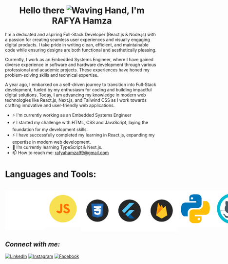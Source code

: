  <div align="center">
  <h1>Hello there
    <img src="https://raw.githubusercontent.com/Tarikul-Islam-Anik/Animated-Fluent-Emojis/master/Emojis/Hand%20gestures/Waving%20Hand.png" alt="Waving Hand" width="50" height="50" />,
    I'm RAFYA Hamza
  </h1>
 </div>
<p>
<!--  I'm currently working as an Embedded Systems Engineer and I have a strong passion for coding. I really enjoy learning new languages and frameworks. I love to learn and contribute in any and every possible way.  -->
<!--  
 I'm passionate about coding, To further my skills, I've recently started a new challenge to become a Front-End Developer.
 -->
 I'm a dedicated and aspiring Full-Stack Developer (React.js & Node.js) with a passion for creating seamless user experiences and visually engaging digital products. I take pride in writing clean, efficient, and maintainable code while ensuring designs are both functional and aesthetically pleasing.
</p>

<p>Currently, I work as an Embedded Systems Engineer, where I have gained diverse experience in software and hardware development through various professional and academic projects. These experiences have honed my problem-solving skills and technical expertise.</p>


<p>A year ago, I embarked on a self-driven journey to transition into Full-Stack development, fueled by my enthusiasm for coding and building impactful digital solutions. Today, I am advancing my knowledge in modern web technologies like React.js, Next.js, and Tailwind CSS as I work towards crafting innovative and user-friendly web applications.</p>



- ⚡ I'm currently working as an Embedded Systems Engineer
- ⚡ I started my challenge with HTML, CSS and JavaScript, laying the foundation for my development skills.
- ⚡ I have successfully completed my learning in React.js, expanding my expertise in modern web development.
- 💬 I’m currently learning TypeScript & Next.js.
- 📫 How to reach me: rafyahamza99@gmail.com
  
<h1>Languages and Tools:</h1><br>

<div style="display: flex; justify-content: space-between; width: 220px;">
     <img src="https://github.com/RAFYA-Hamza/icons/blob/main/icon_html.gif"height="130" />
    <img src="https://github.com/RAFYA-Hamza/icons/blob/main/icon_js.gif" height="120" />
    <img src="https://github.com/RAFYA-Hamza/icons/blob/main/icon_css.gif" height="135" />
    <img src="https://github.com/RAFYA-Hamza/icons/blob/main/icon_flutter.gif" height="135" />
    <img src="https://github.com/RAFYA-Hamza/icons/blob/main/icon_firebase.gif" height="135" />
    <img src="https://github.com/RAFYA-Hamza/icons/blob/main/icon_python.gif" height="120" />
    <img src="https://github.com/RAFYA-Hamza/icons/blob/main/icon_github.gif" height="120" />
</div>

<h2><i>Connect with me:</i></h2>

<div align="start"> 
  <a href="https://www.linkedin.com/in/hamza-rafya-01a0011b8" target="_blank"><img src="https://img.shields.io/badge/LinkedIn-%230077B5.svg?&style=flat-square&logo=linkedin&logoColor=white" alt="LinkedIn"></a>
  <a href="https://www.instagram.com/ha_mza.rf" target="_blank"><img src="https://img.shields.io/badge/Instagram-%23E4405F.svg?&style=flat-square&logo=instagram&logoColor=white" target="_blank" alt="Instagram"></a>
  <a href="https://www.facebook.com/Hamza.Rafa.05" target="_blank"><img src="https://img.shields.io/badge/Facebook-%231877F2.svg?&style=flat-square&logo=facebook&logoColor=white" target="_blank" alt="Facebook"></a>
</div>



